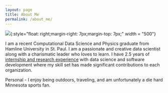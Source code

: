 ```yaml
---
layout: page
title: About Me
permalink: /about_me/
---
```


![](Electron%20Microscope-169.png){:style="float: right;margin-right: 7px;margin-top: 7px;" width = "500"}

I am a recent Computational Data Science and Physics graduate from Hamline University in St. Paul. I am a passionate and creative data scientist along with a charismatic leader who loves to learn. I have 2.5 years of [internship and research experience](https://zgriebel.github.io/Experience/) with data science and software development where my skill set has made significant contributions to each organization.

Personal - I enjoy being outdoors, traveling, and am unfortunately a die hard Minnesota sports fan.
